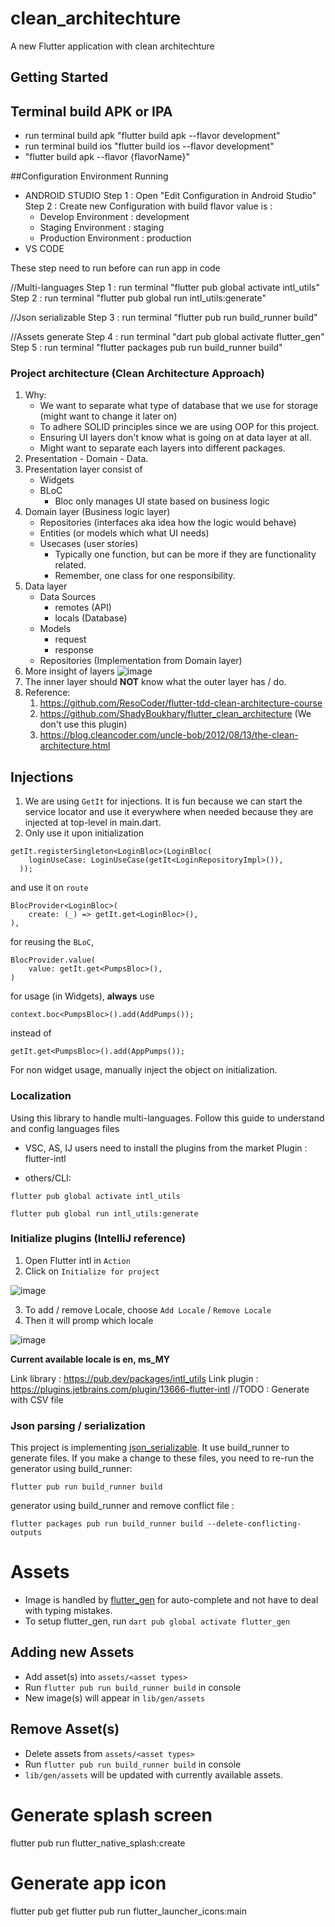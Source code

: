 # clean_architechture

A new Flutter application with clean architechture

## Getting Started

## Terminal build APK or IPA
- run terminal build apk "flutter build apk --flavor development"
- run terminal build ios "flutter build ios --flavor development"
- "flutter build apk --flavor {flavorName}"

##Configuration Environment Running
- ANDROID STUDIO
Step 1 : Open "Edit Configuration in Android Studio"
Step 2 : Create new Configuration with build flavor value is :
    + Develop Environment : development
    + Staging Environment : staging
    + Production Environment : production
- VS CODE

These step need to run before can run app in code

//Multi-languages
Step 1 : run terminal "flutter pub global activate intl_utils"
Step 2 : run terminal "flutter pub global run intl_utils:generate"

//Json serializable
Step 3 : run terminal "flutter pub run build_runner build"

//Assets generate
Step 4 : run terminal "dart pub global activate flutter_gen"
Step 5 : run terminal "flutter packages pub run build_runner build"

### Project architecture (Clean Architecture Approach)

1. Why:
    * We want to separate what type of database that we use for storage (might want to change it later on)
    * To adhere SOLID principles since we are using OOP for this project.
    * Ensuring UI layers don't know what is going on at data layer at all.
    * Might want to separate each layers into different packages.
2. Presentation - Domain - Data.
3. Presentation layer consist of
    * Widgets
    * BLoC
        * Bloc only manages UI state based on business logic
4. Domain layer (Business logic layer)
    * Repositories (interfaces aka idea how the logic would behave)
    * Entities (or models which what UI needs)
    * Usecases (user stories)
        * Typically one function, but can be more if they are functionality related.
        * Remember, one class for one responsibility.
5. Data layer
    * Data Sources
        * remotes (API)
        * locals (Database)
    * Models
        * request
        * response
    * Repositories (Implementation from Domain layer)
6. More insight of layers
   ![image](https://miro.medium.com/max/772/0*sfCDEb571WD-7EfP.jpg)
7. The inner layer should **NOT** know what the outer layer has / do.
8. Reference:
    1. https://github.com/ResoCoder/flutter-tdd-clean-architecture-course
    2. https://github.com/ShadyBoukhary/flutter_clean_architecture (We don't use this plugin)
    3. https://blog.cleancoder.com/uncle-bob/2012/08/13/the-clean-architecture.html


## Injections

1. We are using `GetIt` for injections. It is fun because we can start the service locator and use it everywhere when
   needed because they are injected at top-level in main.dart.
2. Only use it upon initialization

```
getIt.registerSingleton<LoginBloc>(LoginBloc(
    loginUseCase: LoginUseCase(getIt<LoginRepositoryImpl>()),
  ));
```

and use it on `route`

```
BlocProvider<LoginBloc>(
    create: (_) => getIt.get<LoginBloc>(),
),
```

for reusing the `BLoC`,

```
BlocProvider.value(
    value: getIt.get<PumpsBloc>(),
)
```

for usage (in Widgets), **always** use

`context.boc<PumpsBloc>().add(AddPumps());`

instead of

`getIt.get<PumpsBloc>().add(AppPumps());`

For non widget usage, manually inject the object on initialization.

### Localization

Using this library to handle multi-languages. Follow this guide to understand and config languages files

* VSC, AS, IJ users need to install the plugins from the market Plugin : flutter-intl

* others/CLI:

```
flutter pub global activate intl_utils

flutter pub global run intl_utils:generate
```

### Initialize plugins (IntelliJ reference)

1. Open Flutter intl in `Action`
2. Click on `Initialize for project`

![image](screenshots/intl_prompt.png)

3. To add / remove Locale, choose `Add Locale` / `Remove Locale`
4. Then it will promp which locale

![image](./screenshots/intl_add_locale.png)

**Current available locale is en, ms_MY**

Link library : https://pub.dev/packages/intl_utils
Link plugin : https://plugins.jetbrains.com/plugin/13666-flutter-intl
//TODO : Generate with CSV file


### Json parsing / serialization

This project is implementing [json_serializable](https://pub.dev/packages/json_serializable). It use build_runner to
generate files. If you make a change to these files, you need to re-run the generator using build_runner:

```
flutter pub run build_runner build
```

generator using build_runner and remove conflict file :

```
flutter packages pub run build_runner build --delete-conflicting-outputs
```

# Assets

- Image is handled by [flutter_gen](https://pub.dev/packages/flutter_gen) for auto-complete and not have to deal with
  typing mistakes.
- To setup flutter_gen, run `dart pub global activate flutter_gen`

## Adding new Assets

- Add asset(s) into `assets/<asset types>`
- Run `flutter pub run build_runner build` in console
- New image(s) will appear in `lib/gen/assets`

## Remove Asset(s)

- Delete assets from `assets/<asset types>`
- Run `flutter pub run build_runner build` in console
- `lib/gen/assets` will be updated with currently available assets.

# Generate splash screen
flutter pub run flutter_native_splash:create

# Generate app icon
flutter pub get
flutter pub run flutter_launcher_icons:main
